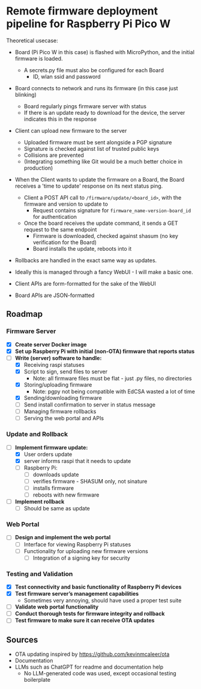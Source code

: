 # Remote firmware deployment pipeline for Raspberry Pi Pico W

Theoretical usecase:
- Board (Pi Pico W in this case) is flashed with MicroPython, and the initial firmware is loaded.
  - A secrets.py file must also be configured for each Board
    - ID, wlan ssid and password
- Board connects to network and runs its firmware (in this case just blinking)
  - Board regularly pings firmware server with status
  - If there is an update ready to download for the device,
    the server indicates this in the response
- Client can upload new firmware to the server
  - Uploaded firmware must be sent alongside a PGP signature
  - Signature is checked against list of trusted public keys
  - Collisions are prevented
  - (Integrating something like Git would be a much better choice in production)
- When the Client wants to update the firmware on a Board, the Board receives a 'time to update'
  response on its next status ping.
  - Client a POST API call to `/firmware/update/<board_id>`,
    with the firmware and version to update to
    - Request contains signature for `firmware_name-version-board_id` for authentication
  - Once the board receives the update command, it sends a GET request to the same endpoint
    - Firmware is downloaded, checked against shasum (no key verification for the Board)
    - Board installs the update, reboots into it
- Rollbacks are handled in the exact same way as updates.
- Ideally this is managed through a fancy WebUI - I will make a basic one.

- Client APIs are form-formatted for the sake of the WebUI
- Board APIs are JSON-formatted

## Roadmap

### Firmware Server

- [x] **Create server Docker image**
- [x] **Set up Raspberry Pi with initial (non-OTA) firmware that reports status**
- [ ] **Write (server) software to handle:**
  - [x] Receiving raspi statuses
  - [x] Script to sign, send files to server
    - Note: all firmware files must be flat - just .py files, no directories
  - [x] Storing/uploading firmware
    - Note: pgpy not being compatible with EdCSA wasted a lot of time
  - [x] Sending/downloading firmware
  - [ ] Send install confirmation to server in status message
  - [ ] Managing firmware rollbacks
  - [ ] Serving the web portal and APIs

### Update and Rollback

- [ ] **Implement firmware update:**
  - [x] User orders update
  - [x] server informs raspi that it needs to update
  - [ ] Raspberry Pi:
    - [ ] downloads update
    - [ ] verifies firmware - SHASUM only, not sinature
    - [ ] installs firmware
    - [ ] reboots with new firmware
- [ ] **Implement rollback**
  - [ ] Should be same as update

### Web Portal

- [ ] **Design and implement the web portal**
  - [ ] Interface for viewing Raspberry Pi statuses
  - [ ] Functionality for uploading new firmware versions
    - [ ] Integration of a signing key for security

### Testing and Validation

- [x] **Test connectivity and basic functionality of Raspberry Pi devices**
- [x] **Test firmware server’s management capabilities**
  - Sometimes very annoying, should have used a proper test suite
- [ ] **Validate web portal functionality**
- [ ] **Conduct thorough tests for firmware integrity and rollback**
- [ ] **Test firmware to make sure it can receive OTA updates**

## Sources
- OTA updating inspired by https://github.com/kevinmcaleer/ota
- Documentation
- LLMs such as ChatGPT for readme and documentation help
  - No LLM-generated code was used, except occasional testing boilerplate
